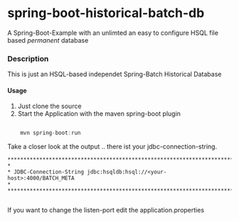 # spring-boot-historical-batch-db
A Spring-Boot-Example with an unlimted an easy to configure HSQL file based _permanent_ database

### Description

This is just an HSQL-based independet Spring-Batch Historical Database

#### Usage

1. Just clone the source
2. Start the Application with the maven spring-boot plugin
``` java

    mvn spring-boot:run

```

Take a closer look at the output .. there ist your jdbc-connection-string.

```
************************************************************************
*                                                                       
* JDBC-Connection-String jdbc:hsqldb:hsql://<your-host>:4000/BATCH_META
*                                                                       
************************************************************************
                                                                    
```

If you want to change the listen-port edit the application.properties

